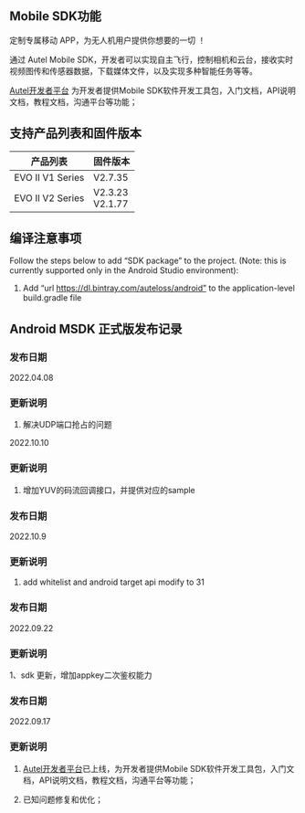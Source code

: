 ## Mobile SDK功能 

定制专属移动 APP，为无人机用户提供你想要的一切 ！

通过 Autel Mobile SDK，开发者可以实现自主飞行，控制相机和云台，接收实时视频图传和传感器数据，下载媒体文件，以及实现多种智能任务等等。

[Autel开发者平台](https://develop.autelrobotics.cn) 为开发者提供Mobile SDK软件开发工具包，入门文档，API说明文档，教程文档，沟通平台等功能；

## 支持产品列表和固件版本

| 产品列表         | 固件版本            |
| ---------------- | ------------------- |
| EVO II V1 Series | V2.7.35             |
| EVO II V2 Series | V2.3.23<br/>V2.1.77 |


## 编译注意事项

Follow the steps below to add “SDK package” to the project. (Note: this is currently supported only in the Android Studio environment):
1. Add “url https://dl.bintray.com/auteloss/android” to the application-level build.gradle file

## Android MSDK 正式版发布记录

### 发布日期

2022.04.08

### 更新说明

1. 解决UDP端口抢占的问题

2022.10.10

### 更新说明

1. 增加YUV的码流回调接口，并提供对应的sample

### 发布日期

2022.10.9

### 更新说明

1. add whitelist and android target api modify to 31

### 发布日期

2022.09.22

### 更新说明

1、sdk 更新，增加appkey二次鉴权能力

### 发布日期

2022.09.17

### 更新说明

1. [Autel开发者平台](https://develop.autelrobotics.cn)已上线，为开发者提供Mobile SDK软件开发工具包，入门文档，API说明文档，教程文档，沟通平台等功能；

2. 已知问题修复和优化；

    
